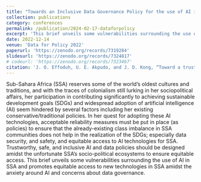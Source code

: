 ```yaml
---
title: "Towards an Inclusive Data Governance Policy for the use of AI in Africa"
collection: publications
category: conferences
permalink: /publication/2024-02-17-dataforpolicy
excerpt: 'This brief unveils some vulnerabilities surrounding the use of AI in SSA and promotes equitable access to new technologies in SSA amidst the anxiety around AI and concerns about data governance.'
date: 2022-12-14
venue: 'Data for Policy 2022'
paperurl: 'https://zenodo.org/records/7319284'
slidesurl: 'https://zenodo.org/records/7324817'
# codeurl: 'https://zenodo.org/records/7323467'
citation: 'J. O. Effoduh, U. E. Akpudo, and J. D. Kong, “Toward a trustworthy and inclusive data governance policy for the use of artificial intelligence in Africa,” Data & Policy, vol. 6, p. e34, 2024. doi:10.1017/dap.2024.26.'
---
```


Sub-Sahara Africa (SSA) reserves some of the world’s oldest cultures and traditions, and with the traces of colonialism still lurking in her sociopolitical affairs, her participation in contributing significantly to achieving sustainable development goals (SDGs) and widespread adoption of artificial intelligence (AI) seem hindered by several factors including her existing conservative/traditional policies. In her quest for adopting these AI technologies, acceptable reliability measures must be put in place (as policies) to ensure that the already-existing class imbalance in SSA communities does not help in the realization of the SDGs; especially data security, and safety, and equitable access to AI technologies for SSA. Trustworthy, safe, and inclusive AI and data policies should be designed amidst the unfortunate SSA’s socio-political ecosystems to ensure equitable access. This brief unveils some vulnerabilities surrounding the use of AI in SSA and promotes equitable access to new technologies in SSA amidst the anxiety around AI and concerns about data governance.
